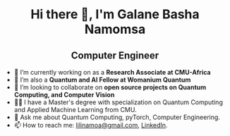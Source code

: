 <h1 align="center"> Hi there 👋, I'm Galane Basha Namomsa </h1>

<h2 align="center">Computer Engineer</h2>

- 🔭 I’m currently working on as a **Research Associate at CMU-Africa**
- 🌱 I’m also a **Quantum and AI Fellow at Womanium Quantum**
- 👯 I’m looking to collaborate on **open source projects on Quantum Computing, and Computer Vision**
- 👩‍💻 I have a Master's degree with specialization on Quantum Computing and Applied Machine Learning from CMU.
- 💬 Ask me about Quantum Computing, pyTorch, Computer Engineering.
- 📫 How to reach me: [lilinamoa@gmail.com](lilinamoa@gmail.com), [LinkedIn](https://www.linkedin.com/in/galane-basha/).


